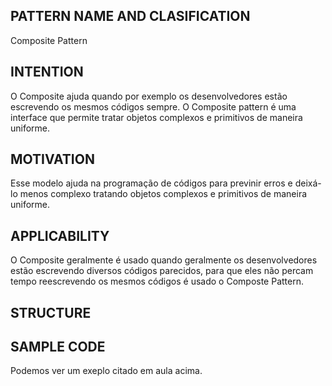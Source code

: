
## PATTERN NAME AND CLASIFICATION
Composite Pattern

## INTENTION
O Composite ajuda quando por exemplo os desenvolvedores estão escrevendo os mesmos códigos sempre. O Composite pattern é uma interface que permite tratar objetos complexos e primitivos de maneira uniforme.

## MOTIVATION
Esse modelo ajuda na programação de códigos para previnir erros e deixá-lo menos complexo tratando objetos complexos e primitivos de maneira uniforme.

## APPLICABILITY
O Composite geralmente é usado quando geralmente os desenvolvedores estão escrevendo diversos códigos parecidos, para que eles não percam tempo reescrevendo os mesmos códigos é usado o Composte Pattern.

## STRUCTURE


## SAMPLE CODE
Podemos ver um exeplo citado em aula acima.